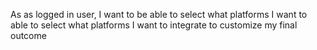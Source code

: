 As as logged in user, I want to be able to select what platforms I want to able to select what platforms I want to integrate to customize my final outcome